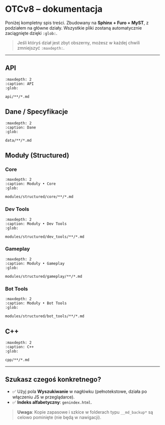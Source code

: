 # OTCv8 – dokumentacja

Poniżej kompletny spis treści. Zbudowany na **Sphinx + Furo + MyST**, z podziałem na główne działy. Wszystkie pliki zostaną automatycznie zaciągnięte dzięki `:glob:`.

> Jeśli któryś dział jest zbyt obszerny, możesz w każdej chwili zmniejszyć `:maxdepth:`.

---

## API

```{toctree}
:maxdepth: 2
:caption: API
:glob:

api/**/*.md
```

## Dane / Specyfikacje

```{toctree}
:maxdepth: 2
:caption: Dane
:glob:

data/**/*.md
```

## Moduły (Structured)

### Core

```{toctree}
:maxdepth: 2
:caption: Moduły • Core
:glob:

modules/structured/core/**/*.md
```

### Dev Tools

```{toctree}
:maxdepth: 2
:caption: Moduły • Dev Tools
:glob:

modules/structured/dev_tools/**/*.md
```

### Gameplay

```{toctree}
:maxdepth: 2
:caption: Moduły • Gameplay
:glob:

modules/structured/gameplay/**/*.md
```

### Bot Tools

```{toctree}
:maxdepth: 2
:caption: Moduły • Bot Tools
:glob:

modules/structured/bot_tools/**/*.md
```

## C++

```{toctree}
:maxdepth: 2
:caption: C++
:glob:

cpp/**/*.md
```

---

## Szukasz czegoś konkretnego?

* ✅ Użyj pola **Wyszukiwanie** w nagłówku (pełnotekstowe, działa po włączeniu JS w przeglądarce).
* ✅ **Indeks alfabetyczny**: `genindex.html`.

> **Uwaga**: Kopie zapasowe i szkice w folderach typu `__md_backup*` są celowo pominięte (nie będą w nawigacji).
